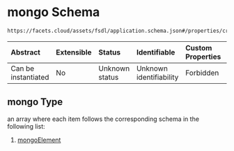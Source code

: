 # mongo Schema

```txt
https://facets.cloud/assets/fsdl/application.schema.json#/properties/credentialRequests/properties/dbs/properties/mongo
```



| Abstract            | Extensible | Status         | Identifiable            | Custom Properties | Additional Properties | Access Restrictions | Defined In                                                                        |
| :------------------ | :--------- | :------------- | :---------------------- | :---------------- | :-------------------- | :------------------ | :-------------------------------------------------------------------------------- |
| Can be instantiated | No         | Unknown status | Unknown identifiability | Forbidden         | Allowed               | none                | [application.schema.json*](../out/application.schema.json "open original schema") |

## mongo Type

an array where each item follows the corresponding schema in the following list:

1.  [mongoElement](application-properties-credentialrequests-properties-dbs-properties-mongo-items-mongoelement.md "check type definition")
